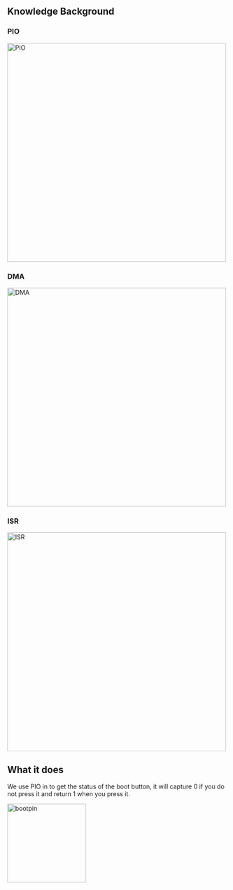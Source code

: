 ## Knowledge Background

### PIO

<img width="500" alt="PIO" src="https://user-images.githubusercontent.com/87698138/202053845-9b1fc7c9-7e43-4745-8665-b60f606b7e16.png">


### DMA

<img width="500" alt="DMA" src="https://user-images.githubusercontent.com/87698138/202053899-606a6459-9b63-4c1a-a43a-dda063421817.png">

### ISR

<img width="500" alt="ISR" src="https://user-images.githubusercontent.com/87698138/202053950-e754dfd9-1913-4d67-9ff9-c2de96abd07b.png">

## What it does

We use PIO in to get the status of the boot button, it will capture 0 if you do not press it and return 1 when you press it.

<img width="180" alt="bootpin" src="https://user-images.githubusercontent.com/87698138/202353599-ff524c45-9037-45d3-9b4e-4dbf3991054c.png">
